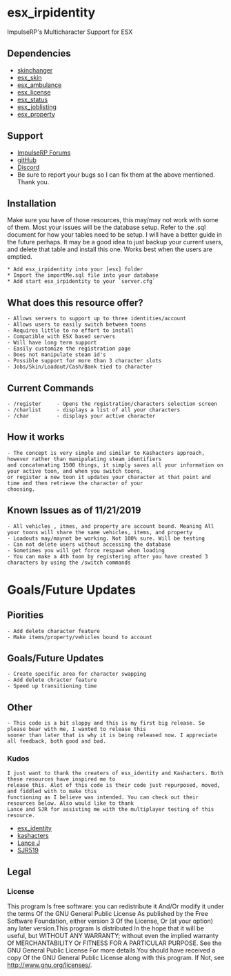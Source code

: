 # esx_irpidentity
 ImpulseRP's Multicharacter Support for ESX
## Dependencies
- [skinchanger](https://github.com/ESX-Org/skinchanger)
- [esx_skin](https://github.com/ESX-Org/esx_skin)
- [esx_ambulance](https://github.com/ESX-Org/esx_ambulancejob)
- [esx_license](https://github.com/ESX-Org/esx_license)
- [esx_status](https://github.com/ESX-Org/esx_status)
- [esx_joblisting](https://github.com/ESX-Org/esx_joblisting)
- [esx_property](https://github.com/ESX-Org/esx_property) 

## Support
- [ImpulseRP Forums](http://www.impulserp.com/forumdisplay.php?fid=17)
- [gitHub](https://github.com/CALauer/esx_irpidentity)
- [Discord](https://discord.gg/NqDGf3R)
- Be sure to report your bugs so I can fix them at the above mentioned. Thank you.

## Installation
Make sure you have of those resources, this may/may not work with some of them. Most your issues will be  the database 
setup. Refer to the .sql document for how your tables need to be setup. I will have a better guide in the future perhaps. 
It may be a good idea to just backup your current users, and delete that table and install this one. Works best when the 
users are emptied.

	* Add esx_irpidentity into your [esx] folder
	* Import the importMe.sql file into your database
	* Add start esx_irpidentity to your `server.cfg`

## What does this resource offer?
	- Allows servers to support up to three identities/account
	- Allows users to easily switch between toons
	- Requires little to no effort to install
	- Compatible with ESX based servers
	- Will have long term support
	- Easily customize the registration page
	- Does not manipulate steam id's
	- Possible support for more than 3 character slots
	- Jobs/Skin/Loadout/Cash/Bank tied to character

## Current Commands
	- /register		- Opens the registration/characters selection screen
	- /charlist		- displays a list of all your characters
	- /char			- displays your active character

## How it works
	- The concept is very simple and similar to Kashacters approach, however rather than manipulating steam identifiers
	and concatenating 1500 things, it simply saves all your information on your active toon, and when you switch toons,
	or register a new toon it updates your character at that point and time and then retrieve the character of your
	choosing. 

## Known Issues as of 11/21/2019
	- All vehicles , itmes, and property are account bound. Meaning All your toons will share the same vehicles, items, and property
	- Loadouts may/maynot be working. Not 100% sure. Will be testing
	- Can not delete users without accessing the database
	- Sometimes you will get force respawn when loading
	- You can make a 4th toon by registering after you have created 3 characters by using the /switch commands

# Goals/Future Updates
## Piorities
	- Add delete character feature
	- Make items/property/vehicles bound to account

## Goals/Future Updates
	- Create specific area for character swapping 
	- Add delete chracter feature
	- Speed up transitioning time

## Other
	- This code is a bit sloppy and this is my first big release. So please bear with me, I wanted to release this 
	sooner than later that is why it is being released now. I appreciate all feedback, both good and bad. 

### Kudos
	I just want to thank the creaters of esx_identity and Kashacters. Both these resources have inspired me to
	release this. Alot of this code is their code just repurposed, moved, and fiddled with to make this 
	functioning as I believe was intended. You can check out their resources below. Also would like to thank 
	Lance and SJR for assisting me with the multiplayer testing of this resource. 	

- [esx_identity](https://github.com/ESX-Org/esx_identity)
- [kashacters](https://github.com/KASHZIN/kashacters)
- [Lance J](https://github.com/LanceJohnsonJr)
- [SJR519](https://github.com/SJR519)

## Legal
### License

This program Is free software: you can redistribute it And/Or modify it under the terms Of the GNU General Public License As 
published by the Free Software Foundation, either version 3 Of the License, Or (at your option) any later version.This program 
Is distributed In the hope that it will be useful, but WITHOUT ANY WARRANTY; without even the implied warranty Of 
MERCHANTABILITY Or FITNESS FOR A PARTICULAR PURPOSE. See the GNU General Public License For more details.You should have 
received a copy Of the GNU General Public License along with this program. If Not, see http://www.gnu.org/licenses/.